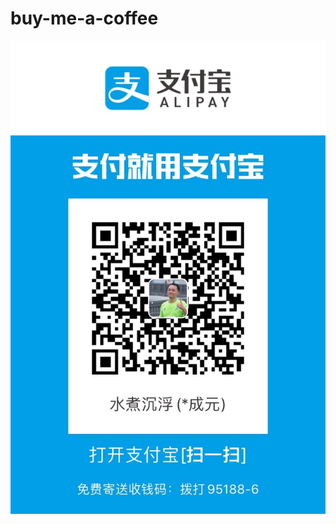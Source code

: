 # buy-me-a-coffee
![alipay](https://raw.githubusercontent.com/TJRoger/node-dota2-spectator/master/alipay_collect.jpg)
